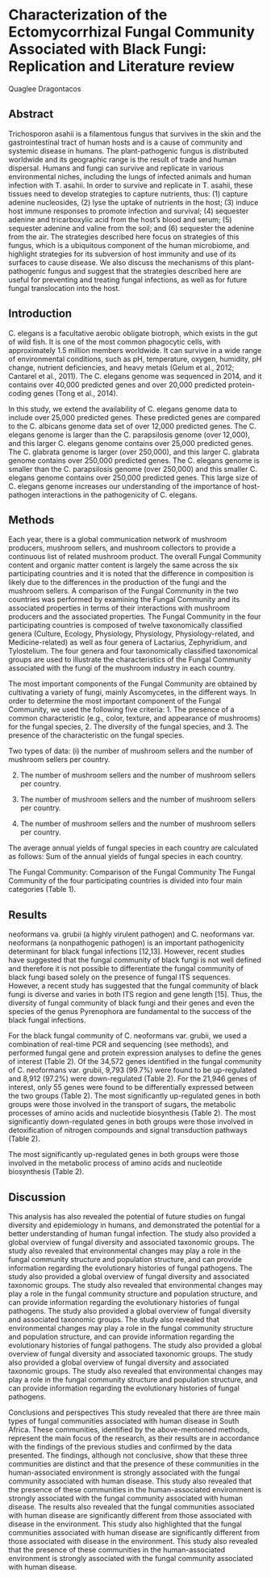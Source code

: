 # Characterization of the Ectomycorrhizal Fungal Community Associated with Black Fungi: Replication and Literature review
Quaglee Dragontacos


## Abstract
Trichosporon asahii is a filamentous fungus that survives in the skin and the gastrointestinal tract of human hosts and is a cause of community and systemic disease in humans. The plant-pathogenic fungus is distributed worldwide and its geographic range is the result of trade and human dispersal. Humans and fungi can survive and replicate in various environmental niches, including the lungs of infected animals and human infection with T. asahii. In order to survive and replicate in T. asahii, these tissues need to develop strategies to capture nutrients, thus: (1) capture adenine nucleosides, (2) lyse the uptake of nutrients in the host; (3) induce host immune responses to promote infection and survival; (4) sequester adenine and tricarboxylic acid from the host’s blood and serum; (5) sequester adenine and valine from the soil; and (6) sequester the adenine from the air. The strategies described here focus on strategies of this fungus, which is a ubiquitous component of the human microbiome, and highlight strategies for its subversion of host immunity and use of its surfaces to cause disease. We also discuss the mechanisms of this plant-pathogenic fungus and suggest that the strategies described here are useful for preventing and treating fungal infections, as well as for future fungal translocation into the host.


## Introduction
C. elegans is a facultative aerobic obligate biotroph, which exists in the gut of wild fish. It is one of the most common phagocytic cells, with approximately 1.5 million members worldwide. It can survive in a wide range of environmental conditions, such as pH, temperature, oxygen, humidity, pH change, nutrient deficiencies, and heavy metals (Gelum et al., 2012; Cantarel et al., 2011). The C. elegans genome was sequenced in 2014, and it contains over 40,000 predicted genes and over 20,000 predicted protein-coding genes (Tong et al., 2014).

In this study, we extend the availability of C. elegans genome data to include over 25,000 predicted genes. These predicted genes are compared to the C. albicans genome data set of over 12,000 predicted genes. The C. elegans genome is larger than the C. parapsilosis genome (over 12,000), and this larger C. elegans genome contains over 25,000 predicted genes. The C. glabrata genome is larger (over 250,000), and this larger C. glabrata genome contains over 250,000 predicted genes. The C. elegans genome is smaller than the C. parapsilosis genome (over 250,000) and this smaller C. elegans genome contains over 250,000 predicted genes. This large size of C. elegans genome increases our understanding of the importance of host-pathogen interactions in the pathogenicity of C. elegans.


## Methods
Each year, there is a global communication network of mushroom producers, mushroom sellers, and mushroom collectors to provide a continuous list of related mushroom product. The overall Fungal Community content and organic matter content is largely the same across the six participating countries and it is noted that the difference in composition is likely due to the differences in the production of the fungi and the mushroom sellers. A comparison of the Fungal Community in the two countries was performed by examining the Fungal Community and its associated properties in terms of their interactions with mushroom producers and the associated properties. The Fungal Community in the four participating countries is composed of twelve taxonomically classified genera (Culture, Ecology, Physiology, Physiology, Physiology-related, and Medicine-related) as well as four genera of Lactarius, Zephyridium, and Tylostelium. The four genera and four taxonomically classified taxonomical groups are used to illustrate the characteristics of the Fungal Community associated with the fungi of the mushroom industry in each country.

The most important components of the Fungal Community are obtained by cultivating a variety of fungi, mainly Ascomycetes, in the different ways. In order to determine the most important component of the Fungal Community, we used the following five criteria: 1. The presence of a common characteristic (e.g., color, texture, and appearance of mushrooms) for the fungal species, 2. The diversity of the fungal species, and 3. The presence of the characteristic on the fungal species.

Two types of data: (i) the number of mushroom sellers and the number of mushroom sellers per country.

2. The number of mushroom sellers and the number of mushroom sellers per country.

3. The number of mushroom sellers and the number of mushroom sellers per country.

4. The number of mushroom sellers and the number of mushroom sellers per country.

The average annual yields of fungal species in each country are calculated as follows: Sum of the annual yields of fungal species in each country.

The Fungal Community: Comparison of the Fungal Community
The Fungal Community of the four participating countries is divided into four main categories (Table 1).


## Results
neoformans va. grubii (a highly virulent pathogen) and C. neoformans var. neoformans (a nonpathogenic pathogen) is an important pathogenicity determinant for black fungal infections [12,13]. However, recent studies have suggested that the fungal community of black fungi is not well defined and therefore it is not possible to differentiate the fungal community of black fungi based solely on the presence of fungal ITS sequences. However, a recent study has suggested that the fungal community of black fungi is diverse and varies in both ITS region and gene length [15]. Thus, the diversity of fungal community of black fungi and their genes and even the species of the genus Pyrenophora are fundamental to the success of the black fungal infections.

For the black fungal community of C. neoformans var. grubii, we used a combination of real-time PCR and sequencing (see methods), and performed fungal gene and protein expression analyses to define the genes of interest (Table 2). Of the 34,572 genes identified in the fungal community of C. neoformans var. grubii, 9,793 (99.7%) were found to be up-regulated and 8,912 (97.2%) were down-regulated (Table 2). For the 21,946 genes of interest, only 55 genes were found to be differentially expressed between the two groups (Table 2). The most significantly up-regulated genes in both groups were those involved in the transport of sugars, the metabolic processes of amino acids and nucleotide biosynthesis (Table 2). The most significantly down-regulated genes in both groups were those involved in detoxification of nitrogen compounds and signal transduction pathways (Table 2).

The most significantly up-regulated genes in both groups were those involved in the metabolic process of amino acids and nucleotide biosynthesis (Table 2).


## Discussion
This analysis has also revealed the potential of future studies on fungal diversity and epidemiology in humans, and demonstrated the potential for a better understanding of human fungal infection. The study also provided a global overview of fungal diversity and associated taxonomic groups. The study also revealed that environmental changes may play a role in the fungal community structure and population structure, and can provide information regarding the evolutionary histories of fungal pathogens. The study also provided a global overview of fungal diversity and associated taxonomic groups. The study also revealed that environmental changes may play a role in the fungal community structure and population structure, and can provide information regarding the evolutionary histories of fungal pathogens. The study also provided a global overview of fungal diversity and associated taxonomic groups. The study also revealed that environmental changes may play a role in the fungal community structure and population structure, and can provide information regarding the evolutionary histories of fungal pathogens. The study also provided a global overview of fungal diversity and associated taxonomic groups. The study also provided a global overview of fungal diversity and associated taxonomic groups. The study also revealed that environmental changes may play a role in the fungal community structure and population structure, and can provide information regarding the evolutionary histories of fungal pathogens.

Conclusions and perspectives
This study revealed that there are three main types of fungal communities associated with human disease in South Africa. These communities, identified by the above-mentioned methods, represent the main focus of the research, as their results are in accordance with the findings of the previous studies and confirmed by the data presented. The findings, although not conclusive, show that these three communities are distinct and that the presence of these communities in the human-associated environment is strongly associated with the fungal community associated with human disease. This study also revealed that the presence of these communities in the human-associated environment is strongly associated with the fungal community associated with human disease. The results also revealed that the fungal communities associated with human disease are significantly different from those associated with disease in the environment. This study also highlighted that the fungal communities associated with human disease are significantly different from those associated with disease in the environment. This study also revealed that the presence of these communities in the human-associated environment is strongly associated with the fungal community associated with human disease.

